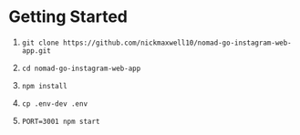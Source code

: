# Getting Started

1. `git clone https://github.com/nickmaxwell10/nomad-go-instagram-web-app.git`

2. `cd nomad-go-instagram-web-app`

3. `npm install`

4. `cp .env-dev .env`

5. `PORT=3001 npm start`
